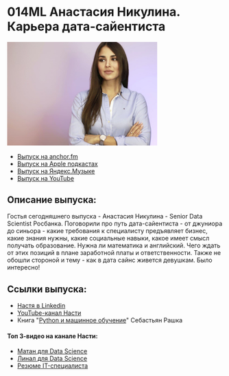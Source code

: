# 014ML Анастасия Никулина. Карьера дата-сайентиста

<img src="foto/Nikulina.png" width="350"/>

- [Выпуск на anchor.fm](https://anchor.fm/kmsrus/episodes/014-ML-------enbgau)
- [Выпуск на Apple подкастах](https://podcasts.apple.com/ru/podcast/machine-learning-podcast/id1495052772?l=en&i=1000501300491)
- [Выпуск на Яндекс.Музыке](https://music.yandex.ru/album/9781458/track/74453148)
- [Выпуск на YouTube](https://youtu.be/WKn0Oxb5RX0)

## Описание выпуска:

Гостья сегодняшнего выпуска - Анастасия Никулина - Senior Data Scientist Росбанка. Поговорили про путь дата-сайентиста - от джуниора до синьора - какие требования к специалисту предъявляет бизнес, какие знания нужны, какие социальные навыки, какое имеет смысл получать образование. Нужна ли математика и английский. Чего ждать от этих позиций в плане заработной платы и ответственности. Также не обошли стороной и тему - как в дата сайнс живется девушкам. Было интересно!

## Ссылки выпуска:

- [Настя в Linkedin](https://www.linkedin.com/in/anastasia-nikulina-7b274668)
- [YouTube-канал Насти](https://www.youtube.com/c/miracl6)
- Книга "[Python и машинное обучение](https://pythonworld.ru/bookshop/60.html)" Себастьян Рашка

#### Топ 3-видео на канале Насти:

- [Матан для Data Science](https://youtu.be/EHVmseAhkx0)
- [Линал для Data Science](https://youtu.be/cGxK2-_0x40)
- [Резюме IT-специалиста](https://youtu.be/-ymFHZumoko)
